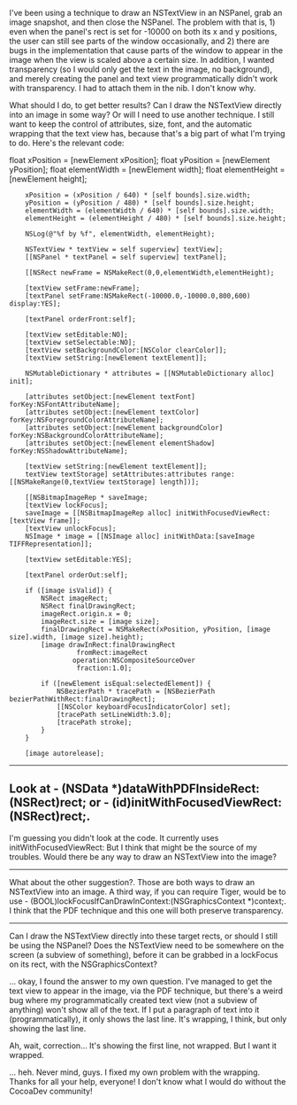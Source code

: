 I've been using a technique to draw an NSTextView in an NSPanel, grab an image snapshot, and then close the NSPanel. The problem with that is, 1) even when the panel's rect is set for -10000 on both its x and y positions, the user can still see parts of the window occasionally, and 2) there are bugs in the implementation that cause parts of the window to appear in the image when the view is scaled above a certain size.
In addition, I wanted transparency (so I would only get the text in the image, no background), and merely creating the panel and text view programmatically didn't work with transparency. I had to attach them in the nib. I don't know why.

What should I do, to get better results? Can I draw the NSTextView directly into an image in some way? Or will I need to use another technique. I still want to keep the control of attributes, size, font, and the automatic wrapping that the text view has, because that's a big part of what I'm trying to do. Here's the relevant code:

    

float xPosition = [newElement xPosition];
		float yPosition = [newElement yPosition];
		float elementWidth = [newElement width];
		float elementHeight = [newElement height];
		
		xPosition = (xPosition / 640) * [self bounds].size.width;
		yPosition = (yPosition / 480) * [self bounds].size.height;
		elementWidth = (elementWidth / 640) * [self bounds].size.width;
		elementHeight = (elementHeight / 480) * [self bounds].size.height;
		
		NSLog(@"%f by %f", elementWidth, elementHeight);
		
		NSTextView * textView = self superview] textView];
		[[NSPanel * textPanel = self superview] textPanel];
		
		[[NSRect newFrame = NSMakeRect(0,0,elementWidth,elementHeight);
		
		[textView setFrame:newFrame];
		[textPanel setFrame:NSMakeRect(-10000.0,-10000.0,800,600) display:YES];

		[textPanel orderFront:self];
		
		[textView setEditable:NO];
		[textView setSelectable:NO];
		[textView setBackgroundColor:[NSColor clearColor]];
		[textView setString:[newElement textElement]];
		
		NSMutableDictionary * attributes = [[NSMutableDictionary alloc] init];

		[attributes setObject:[newElement textFont] forKey:NSFontAttributeName];
		[attributes setObject:[newElement textColor] forKey:NSForegroundColorAttributeName];
		[attributes setObject:[newElement backgroundColor] forKey:NSBackgroundColorAttributeName];
		[attributes setObject:[newElement elementShadow] forKey:NSShadowAttributeName];
		
		[textView setString:[newElement textElement]];
		textView textStorage] setAttributes:attributes range:[[NSMakeRange(0,textView textStorage] length])];
		
		[[NSBitmapImageRep * saveImage;
		[textView lockFocus];
		saveImage = [[NSBitmapImageRep alloc] initWithFocusedViewRect:[textView frame]];
		[textView unlockFocus];
		NSImage * image = [[NSImage alloc] initWithData:[saveImage TIFFRepresentation]];

		[textView setEditable:YES];
		
		[textPanel orderOut:self];
		
		if ([image isValid]) {
			NSRect imageRect;
			NSRect finalDrawingRect;
			imageRect.origin.x = 0;
			imageRect.size = [image size];
			finalDrawingRect = NSMakeRect(xPosition, yPosition, [image size].width, [image size].height);
			[image drawInRect:finalDrawingRect
					 fromRect:imageRect
					operation:NSCompositeSourceOver
					 fraction:1.0];
			
			if ([newElement isEqual:selectedElement]) {
				NSBezierPath * tracePath = [NSBezierPath bezierPathWithRect:finalDrawingRect];
				[[NSColor keyboardFocusIndicatorColor] set];
				[tracePath setLineWidth:3.0];
				[tracePath stroke];
			}
		}
		
		[image autorelease];



----
Look at     - (NSData *)dataWithPDFInsideRect:(NSRect)rect; or     - (id)initWithFocusedViewRect:(NSRect)rect;.
----

I'm guessing you didn't look at the code. It currently uses initWithFocusedViewRect:
But I think that might be the source of my troubles. Would there be any way to draw an NSTextView into the image?

----
What about the other suggestion?. Those are both ways to draw an NSTextView into an image. A third way, if you can require Tiger, would be to use     - (BOOL)lockFocusIfCanDrawInContext:(NSGraphicsContext *)context;. I think that the PDF technique and this one will both preserve transparency.

----

Can I draw the NSTextView directly into these target rects,  or should I still be using the NSPanel? Does the NSTextView need to be somewhere on the screen (a subview of something), before it can be grabbed in a lockFocus on its rect, with the NSGraphicsContext?

... okay, I found the answer to my own question. I've managed to get the text view to appear in the image, via the PDF technique, but there's a weird bug where my programmatically created text view (not a subview of anything) won't show all of the text. If I put a paragraph of text into it (programmatically), it only shows the last line. It's wrapping, I think, but only showing the last line.

Ah, wait, correction... It's showing the first line, not wrapped. But I want it wrapped.

... heh. Never mind, guys. I fixed my own problem with the wrapping. Thanks for all your help, everyone! I don't know what I would do without the CocoaDev community!

